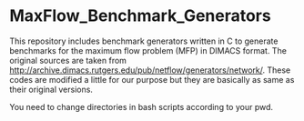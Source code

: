 # MaxFlow_Benchmark_Generators

This repository includes benchmark generators written in C to generate benchmarks for the maximum flow problem (MFP) in DIMACS format. The original sources are taken from http://archive.dimacs.rutgers.edu/pub/netflow/generators/network/. These codes are modified a little for our purpose but they are basically as same as their original versions.

You need to change directories in bash scripts according to your pwd. 
